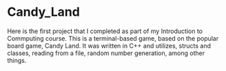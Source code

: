 # Candy_Land
Here is the first project that I completed as part of my Introduction to Commputing course.
This is a terminal-based game, based on the popular board game, Candy Land. It was written in C++ and utilizes, structs and classes, reading from a file, random number generation, among other things. 
